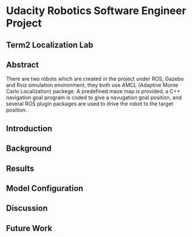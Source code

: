 # Udacity Robotics Software Engineer Project
## Term2 Localization Lab

## Abstract
There are two robots which are created in the project under ROS, Gazebo and Rviz simulation environment, they both use AMCL (Adaptive Monte Carlo Localization) packege. A predefined maze map is provided, a C++ navigation goal program is coded to give a navugation goal position, and several ROS plugin packages are used to drive the robot to the target position.

## Introduction

## Background

## Results

## Model Configuration

## Discussion

## Future Work

